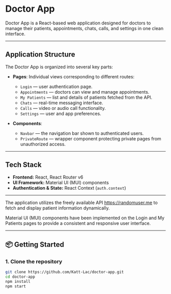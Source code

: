 # Doctor App

Doctor App is a React-based web application designed for doctors to manage their patients, appointments, chats, calls, and settings in one clean interface.

---

##  Application Structure

The Doctor App is organized into several key parts:

- **Pages**: Individual views corresponding to different routes:
  - `Login` — user authentication page.
  - `Appointments` — doctors can view and manage appointments.
  - `My Patients` — list and details of patients fetched from the API.
  - `Chats` — real-time messaging interface.
  - `Calls` — video or audio call functionality.
  - `Settings` — user and app preferences.

- **Components**:
  - `Navbar` — the navigation bar shown to authenticated users.
  - `PrivateRoute` — wrapper component protecting private pages from unauthorized access.


---

## Tech Stack

- **Frontend:** React, React Router v6
- **UI Framework:** Material UI (MUI) components
- **Authentication & State:** React Context (`auth.context`)

---

The application utilizes the freely available API https://randomuser.me to fetch and display patient information dynamically.

Material UI (MUI) components have been implemented on the Login and My Patients pages to provide a consistent and responsive user interface.

---

## 📦 Getting Started

### 1. Clone the repository

```bash
git clone https://github.com/Katt-Lac/doctor-app.git
cd doctor-app
npm install
npm start
